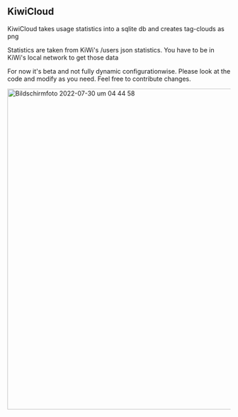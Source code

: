 ## KiwiCloud

KiwiCloud takes usage statistics into a sqlite db and creates tag-clouds as png

Statistics are taken from KiWi's /users json statistics. You have to be in KiWi's local network to get those data

For now it's beta and not fully dynamic configurationwise. Please look at the code and modify as you need.
Feel free to contribute changes.

<img width="725" alt="Bildschirmfoto 2022-07-30 um 04 44 58" src="https://user-images.githubusercontent.com/20392230/181867217-4910334b-e8b7-4ecc-ad69-107d7daeea1a.png">
